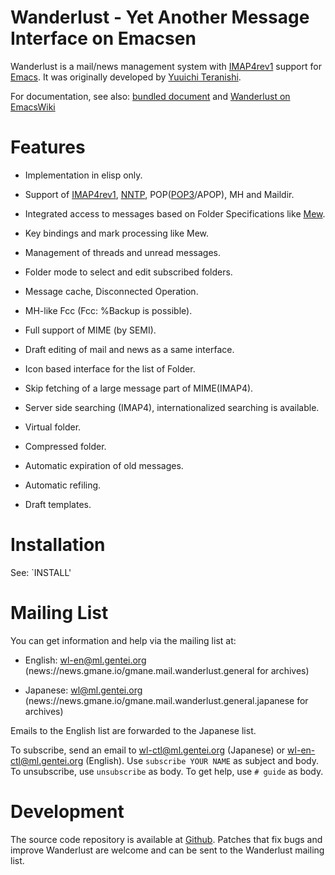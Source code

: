 Wanderlust - Yet Another Message Interface on Emacsen
=====================================================

Wanderlust is a mail/news management system with [IMAP4rev1][1] support for
[Emacs][2]. It was originally developed by [Yuuichi Teranishi][3].

For documentation, see also: [bundled document][16] and [Wanderlust on EmacsWiki][4]


Features
========

  * Implementation in elisp only.

  * Support of [IMAP4rev1][5], [NNTP][6], POP([POP3][7]/APOP), MH and Maildir.

  * Integrated access to messages based on Folder Specifications like [Mew][8].

  * Key bindings and mark processing like Mew.

  * Management of threads and unread messages.
 
  * Folder mode to select and edit subscribed folders.

  * Message cache, Disconnected Operation.

  * MH-like Fcc (Fcc: %Backup is possible).

  * Full support of MIME (by SEMI).

  * Draft editing of mail and news as a same interface.

  * Icon based interface for the list of Folder.

  * Skip fetching of a large message part of MIME(IMAP4).

  * Server side searching (IMAP4), internationalized searching is available.

  * Virtual folder.

  * Compressed folder.

  * Automatic expiration of old messages.

  * Automatic refiling.

  * Draft templates.


Installation
============

See: `INSTALL'


Mailing List
============

You can get information and help via the mailing list at:

  * English: [wl-en@ml.gentei.org][9] (news://news.gmane.io/gmane.mail.wanderlust.general for archives)

  * Japanese: [wl@ml.gentei.org][11] (news://news.gmane.io/gmane.mail.wanderlust.general.japanese for archives)

Emails to the English list are forwarded to the Japanese list.

To subscribe, send an email to [wl-ctl@ml.gentei.org][13] (Japanese) or
[wl-en-ctl@ml.gentei.org][14] (English). Use `subscribe YOUR NAME` as subject
and body. To unsubscribe, use `unsubscribe` as body. To get help, use `# guide`
as body.


Development
===========

The source code repository is available at [Github][15]. Patches that
fix bugs and improve Wanderlust are welcome and can be sent to the
Wanderlust mailing list.


[1]: http://en.wikipedia.org/wiki/Internet_Message_Access_Protocol

[2]: http://www.gnu.org/software/emacs/

[3]: mailto:teranisi@gohome.org

[4]: http://www.emacswiki.org/emacs/WanderLust

[5]: http://tools.ietf.org/html/rfc3501 "M. Crispin, 'INTERNET MESSAGE ACCESS PROTOCOL - VERSION 4rev1', RFC 3501, 2003"

[6]: http://tools.ietf.org/html/rfc977 "B. Kantor and P. Lapsley, 'Network News Transfer Protocol: A Proposed Standard for the Stream-Based Transmission of News', RFC 977, 1986"

[7]: http://tools.ietf.org/html/rfc1939 "J. Myers, M. Rose, 'Post Office Protocol - Version 3', RFC 1939, 1996"

[8]: http://www.mew.org/ "'Mew - Messaging in the Emacs World', (Copyright ¢í 1994-2018 Kazuhiko Yamamoto)"

[9]: mailto:wl-en@ml.gentei.org

[11]: wl@ml.gentei.org

[13]: mailto:wl-ctl@ml.gentei.org

[14]: mailto:wl-en-ctl@ml.gentei.org

[15]: https://github.com/wanderlust/wanderlust

[16]: http://wanderlust.github.io/wl-docs/